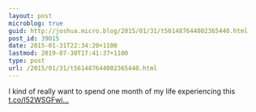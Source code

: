 ```yaml
---
layout: post
microblog: true
guid: http://joshua.micro.blog/2015/01/31/t561487644002365440.html
post_id: 39015
date: 2015-01-31T22:34:20+1100
lastmod: 2019-07-30T17:41:37+1100
type: post
url: /2015/01/31/t561487644002365440.html
---
```

I kind of really want to spend one month of my life experiencing this [t.co/I52WSGFwi...](http://t.co/I52WSGFwiO)
